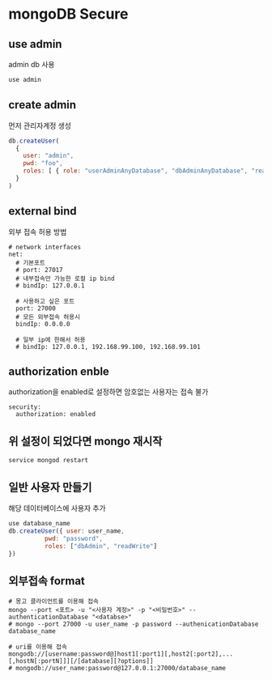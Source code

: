 # mongoDB Secure

## use admin
admin db 사용
```javascript
use admin
```

## create admin
먼저 관리자계정 생성
```javascript
db.createUser(
  {
    user: "admin",
    pwd: "foo",
    roles: [ { role: "userAdminAnyDatabase", "dbAdminAnyDatabase", "readWriteAnyDatabase", db: "admin" } ]
  }
)
```

## external bind
외부 접속 허용 방법
```shell
# network interfaces
net:
  # 기본포트
  # port: 27017
  # 내부접속만 가능한 로컬 ip bind
  # bindIp: 127.0.0.1
  
  # 사용하고 싶은 포트
  port: 27000
  # 모든 외부접속 허용시
  bindIp: 0.0.0.0

  # 일부 ip에 한해서 허용
  # bindIp: 127.0.0.1, 192.168.99.100, 192.168.99.101
```

## authorization enble
authorization을 enabled로 설정하면 암호없는 사용자는 접속 불가
```shell
security:
  authorization: enabled
```

## 위 설정이 되었다면 mongo 재시작
```shell
service mongod restart
```

## 일반 사용자 만들기
해당 데이터베이스에 사용자 추가
```javascript
use database_name
db.createUser({ user: user_name,
          pwd: "password",
          roles: ["dbAdmin", "readWrite"]
})
```


## 외부접속 format
```shell
# 몽고 클라이언트를 이용해 접속
mongo --port <포트> -u "<사용자 계정>" -p "<비밀번호>" --authenticationDatabase "<databse>"
# mongo --port 27000 -u user_name -p password --authenicationDatabase database_name

# uri를 이용해 접속
mongodb://[username:password@]host1[:port1][,host2[:port2],...[,hostN[:portN]]][/[database][?options]]
# mongodb://user_name:password@127.0.0.1:27000/database_name
```
